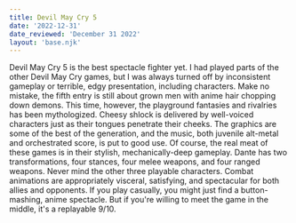 ```yaml
---
title: Devil May Cry 5
date: '2022-12-31'
date_reviewed: 'December 31 2022'
layout: 'base.njk'
---
```


Devil May Cry 5 is the best spectacle fighter yet. I had played parts of
the other Devil May Cry games, but I was always turned off by inconsistent
gameplay or terrible, edgy presentation, including characters. Make no
mistake, the fifth entry is still about grown men with anime hair chopping
down demons. This time, however, the playground fantasies and rivalries
has been mythologized. Cheesy shlock is delivered by well-voiced
characters just as their tongues penetrate their cheeks. The graphics are
some of the best of the generation, and the music, both juvenile alt-metal
and orchestrated score, is put to good use. Of course, the real meat of
these games is in their stylish, mechanically-deep gameplay. Dante has two
transformations, four stances, four melee weapons, and four ranged
weapons. Never mind the other three playable characters. Combat animations
are appropriately visceral, satisfying, and spectacular for both allies
and opponents. If you play casually, you might just find a button-mashing,
anime spectacle. But if you're willing to meet the game in the middle,
it's a replayable 9/10.